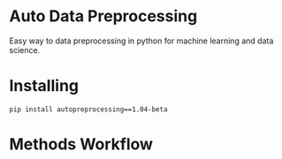 # Auto Data Preprocessing
Easy way to data preprocessing in python for machine learning and data science.

# Installing 

`pip install autopreprocessing==1.04-beta`

# Methods Workflow




